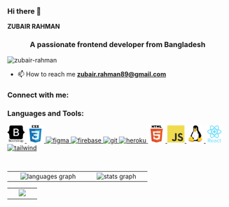 ### Hi there 👋


**ZUBAIR RAHMAN**

<h3 align="center">A passionate frontend developer from Bangladesh</h3>

<p align="left"> <img src="https://komarev.com/ghpvc/?username=iamzubair6&label=Profile%20views&color=0e75b6&style=flat" alt="zubair-rahman" /> </p>

- 📫 How to reach me **zubair.rahman89@gmail.com**

<h3 align="left">Connect with me:</h3>
<p align="left">
</p>

<h3 align="left">Languages and Tools:</h3>
<p align="left"> <a href="https://getbootstrap.com" target="_blank" rel="noreferrer"> <img src="https://raw.githubusercontent.com/devicons/devicon/master/icons/bootstrap/bootstrap-plain-wordmark.svg" alt="bootstrap" width="40" height="40"/> </a> <a href="https://www.w3schools.com/css/" target="_blank" rel="noreferrer"> <img src="https://raw.githubusercontent.com/devicons/devicon/master/icons/css3/css3-original-wordmark.svg" alt="css3" width="40" height="40"/> </a> <a href="https://www.figma.com/" target="_blank" rel="noreferrer"> <img src="https://www.vectorlogo.zone/logos/figma/figma-icon.svg" alt="figma" width="40" height="40"/> </a> <a href="https://firebase.google.com/" target="_blank" rel="noreferrer"> <img src="https://www.vectorlogo.zone/logos/firebase/firebase-icon.svg" alt="firebase" width="40" height="40"/> </a> <a href="https://git-scm.com/" target="_blank" rel="noreferrer"> <img src="https://www.vectorlogo.zone/logos/git-scm/git-scm-icon.svg" alt="git" width="40" height="40"/> </a> <a href="https://heroku.com" target="_blank" rel="noreferrer"> <img src="https://www.vectorlogo.zone/logos/heroku/heroku-icon.svg" alt="heroku" width="40" height="40"/> </a> <a href="https://www.w3.org/html/" target="_blank" rel="noreferrer"> <img src="https://raw.githubusercontent.com/devicons/devicon/master/icons/html5/html5-original-wordmark.svg" alt="html5" width="40" height="40"/> </a> <a href="https://developer.mozilla.org/en-US/docs/Web/JavaScript" target="_blank" rel="noreferrer"> <img src="https://raw.githubusercontent.com/devicons/devicon/master/icons/javascript/javascript-original.svg" alt="javascript" width="40" height="40"/> </a> <a href="https://www.linux.org/" target="_blank" rel="noreferrer"> <img src="https://raw.githubusercontent.com/devicons/devicon/master/icons/linux/linux-original.svg" alt="linux" width="40" height="40"/> </a> <a href="https://reactjs.org/" target="_blank" rel="noreferrer"> <img src="https://raw.githubusercontent.com/devicons/devicon/master/icons/react/react-original-wordmark.svg" alt="react" width="40" height="40"/> </a> <a href="https://tailwindcss.com/" target="_blank" rel="noreferrer"> <img src="https://www.vectorlogo.zone/logos/tailwindcss/tailwindcss-icon.svg" alt="tailwind" width="40" height="40"/> </a> </p>


<table align="left">
  <row>
    <td>
      <img src="https://github-readme-stats.vercel.app/api/top-langs?locale=en&hide_title=false&layout=compact&card_width=320&langs_count=6&theme=github_dark&hide_border=true&username=iamzubair6&hide=python,hack" height="200" alt="languages graph"  />
    </td>
    <td>
    <img src="http://github-profile-summary-cards.vercel.app/api/cards/stats?username=iamzubair6&theme=2077" height="200" alt="stats graph"  />
    </td>
  </row>
</table>  
<table align="center" >
  <row>
    <td>
     <img src="http://github-profile-summary-cards.vercel.app/api/cards/profile-details?username=iamzubair6&theme=2077" width="1024"/>
    </td>
  </row>
</table>  

<!-- <p><img align="left" src="https://github-readme-stats.vercel.app/api/top-langs?username=iamzubair6&hide=python&show_icons=true&locale=en&layout=compact" alt="zubair-rahman" /></p>

<p>&nbsp;<img align="center" src="https://github-readme-stats.vercel.app/api?username=iamzubair6&show_icons=true&locale=en" alt="zubair-rahman" /></p> -->

